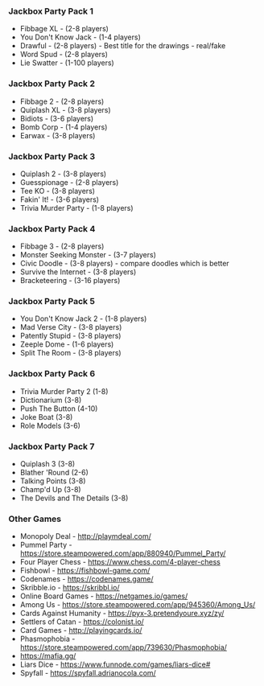 ### Jackbox Party Pack 1
* Fibbage XL - (2-8 players)
* You Don't Know Jack - (1-4 players)
* Drawful - (2-8 players) - Best title for the drawings - real/fake
* Word Spud - (2-8 players)
* Lie Swatter - (1-100 players)

### Jackbox Party Pack 2
* Fibbage 2 - (2-8 players)
* Quiplash XL - (3-8 players)
* Bidiots - (3-6 players)
* Bomb Corp - (1-4 players)
* Earwax - (3-8 players)

### Jackbox Party Pack 3
* Quiplash 2 - (3-8 players)
* Guesspionage - (2-8 players)
* Tee KO - (3-8 players)
* Fakin' It! - (3-6 players)
* Trivia Murder Party - (1-8 players)

### Jackbox Party Pack 4
* Fibbage 3 - (2-8 players)
* Monster Seeking Monster - (3-7 players)
* Civic Doodle - (3-8 players) - compare doodles which is better
* Survive the Internet - (3-8 players)
* Bracketeering - (3-16 players)

### Jackbox Party Pack 5
* You Don't Know Jack 2 - (1-8 players)
* Mad Verse City - (3-8 players)
* Patently Stupid - (3-8 players)
* Zeeple Dome - (1-6 players)
* Split The Room - (3-8 players)

### Jackbox Party Pack 6
* Trivia Murder Party 2 (1-8)
* Dictionarium (3-8)
* Push The Button (4-10)
* Joke Boat (3-8)
* Role Models (3-6)

### Jackbox Party Pack 7
* Quiplash 3 (3-8)
* Blather 'Round (2-6)
* Talking Points (3-8)
* Champ'd Up (3-8)
* The Devils and The Details (3-8)

### Other Games
* Monopoly Deal - http://playmdeal.com/
* Pummel Party - https://store.steampowered.com/app/880940/Pummel_Party/
* Four Player Chess - https://www.chess.com/4-player-chess
* Fishbowl - https://fishbowl-game.com/
* Codenames - https://codenames.game/
* Skribble.io - https://skribbl.io/
* Online Board Games - https://netgames.io/games/
* Among Us - https://store.steampowered.com/app/945360/Among_Us/
* Cards Against Humanity - https://pyx-3.pretendyoure.xyz/zy/
* Settlers of Catan - https://colonist.io/
* Card Games - http://playingcards.io/
* Phasmophobia - https://store.steampowered.com/app/739630/Phasmophobia/
* https://mafia.gg/
* Liars Dice - https://www.funnode.com/games/liars-dice#
* Spyfall - https://spyfall.adrianocola.com/

